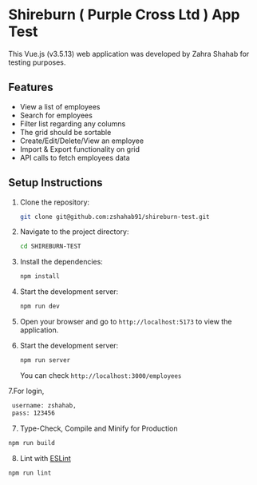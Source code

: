 # Shireburn ( Purple Cross Ltd ) App Test

This Vue.js (v3.5.13) web application was developed by Zahra Shahab for testing purposes.

## Features

- View a list of employees
- Search for employees
- Filter list regarding any columns
- The grid should be sortable 
- Create/Edit/Delete/View an employee
- Import & Export functionality on grid
- API calls to fetch employees data

## Setup Instructions

1. Clone the repository:

   ```bash
   git clone git@github.com:zshahab91/shireburn-test.git
   ```

2. Navigate to the project directory:

   ```bash
   cd SHIREBURN-TEST
   ```

3. Install the dependencies:

   ```bash
   npm install
   ```

4. Start the development server:

   ```bash
   npm run dev
   ```

5. Open your browser and go to `http://localhost:5173` to view the application.

6. Start the development server:

   ```bash
   npm run server
   ```
   You can check `http://localhost:3000/employees`

7.For login,
   ```bash
    username: zshahab,
    pass: 123456
   ```   

7. Type-Check, Compile and Minify for Production

```sh
npm run build
```

8. Lint with [ESLint](https://eslint.org/)

```sh
npm run lint
```
